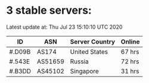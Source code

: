 # 3 stable servers:

Latest update at: Thu Jul 23 15:10:10 UTC 2020

| ID | ASN | Server Country | Online |
| -- | --- | -------------- | ------ |
| #.D09B | AS174 | United States | 67 hrs |
| #.543E | AS51659 | Russia | 72 hrs |
| #.B3DD | AS45102 | Singapore | 31 hrs |

